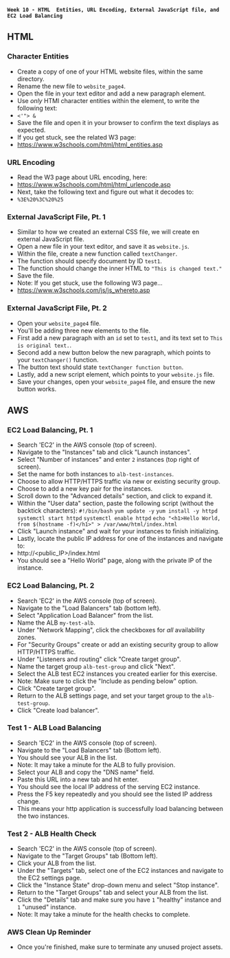 **`Week 10 - HTML  Entities, URL Encoding, External JavaScript file, and EC2 Load Balancing `**

## HTML

### Character Entities
- Create a copy of one of your HTML website files, within the same directory.
- Rename the new file to `website_page4`.
- Open the file in your text editor and add a new paragraph element.
- Use *only* HTMl character entities within the element, to write the following text:
- `<'"> &`
- Save the file and open it in your browser to confirm the text displays as expected.
- If you get stuck, see the related W3 page:
- https://www.w3schools.com/html/html_entities.asp

### URL Encoding
- Read the W3 page about URL encoding, here:
- https://www.w3schools.com/html/html_urlencode.asp
- Next, take the following text and figure out what it decodes to:
- `%3E%20%3C%20%25`

### External JavaScript File, Pt. 1
- Similar to how we created an external CSS file, we will create en external JavaScript file.
- Open a new file in your text editor, and save it as `website.js`.
- Within the file, create a new function called `textChanger`.
- The function should specify document by ID `test1`.
- The function should change the inner HTML to `"This is changed text."`
- Save the file.
- Note: If you get stuck, use the following W3 page...
- https://www.w3schools.com/js/js_whereto.asp

### External JavaScript File, Pt. 2
- Open your `website_page4` file.
- You'll be adding three new elements to the file.
- First add a new paragraph with an `id` set to `test1`, and its text set to `This is original text.`.
- Second add a new button below the new paragraph, which points to your `textChanger()` function.
- The button text should state `textChanger function button`.
- Lastly, add a new script element, which points to your `website.js` file.
- Save your changes, open your `website_page4` file, and ensure the new button works.

## AWS

### EC2 Load Balancing, Pt. 1
- Search 'EC2' in the AWS console (top of screen).
- Navigate to the "Instances" tab and click "Launch instances".
- Select "Number of instances" and enter `2` instances (top right of screen).
- Set the name for both instances to `alb-test-instances`.
- Choose to allow HTTP/HTTPS traffic via new or existing security group.
- Choose to add a new key pair for the instances.
- Scroll down to the "Advanced details" section, and click to expand it.
- Within the "User data" section, paste the following script (without the backtick characters):
`#!/bin/bash`
`yum update -y`
`yum install -y httpd`
`systemctl start httpd`
`systemctl enable httpd`
`echo "<h1>Hello World, from $(hostname -f)</h1>" > /var/www/html/index.html`
- Click "Launch instance" and wait for your instances to finish initializing.
- Lastly, locate the public IP address for one of the instances and navigate to:
- http://<public_IP>/index.html
- You should see a "Hello World" page, along with the private IP of the instance.

### EC2 Load Balancing, Pt. 2
- Search 'EC2' in the AWS console (top of screen).
- Navigate to the "Load Balancers" tab (bottom left).
- Select "Application Load Balancer" from the list.
- Name the ALB `my-test-alb`.
- Under "Network Mapping", click the checkboxes for *all* availability zones.
- For "Security Groups" create or add an existing security group to allow HTTP/HTTPS traffic.
- Under "Listeners and routing" click "Create target group".
- Name the target group `alb-test-group` and click "Next".
- Select the ALB test EC2 instances you created earlier for this exercise.
- Note: Make sure to click the "Include as pending below" option.
- Click "Create target group".
- Return to the ALB settings page, and set your target group to the `alb-test-group`.
- Click "Create load balancer".

### Test 1 - ALB Load Balancing
- Search 'EC2' in the AWS console (top of screen).
- Navigate to the "Load Balancers" tab (Bottom left).
- You should see your ALB in the list.
- Note: It may take a minute for the ALB to fully provision.
- Select your ALB and copy the "DNS name" field.
- Paste this URL into a new tab and hit enter.
- You should see the local IP address of the serving EC2 instance.
- Press the F5 key repeatedly and you should see the listed IP address change.
- This means your http application is successfully load balancing between the two instances.

### Test 2 - ALB Health Check
- Search 'EC2' in the AWS console (top of screen).
- Navigate to the "Target Groups" tab (Bottom left).
- Click your ALB from the list.
- Under the "Targets" tab, select one of the EC2 instances and navigate to the EC2 settings page.
- Click the "Instance State" drop-down menu and select "Stop instance".
- Return to the "Target Groups" tab and select your ALB from the list.
- Click the "Details" tab and make sure you have `1` "healthy" instance and `1` "unused" instance.
- Note: It may take a minute for the health checks to complete.

### AWS Clean Up Reminder
- Once you're finished, make sure to terminate any unused project assets.
